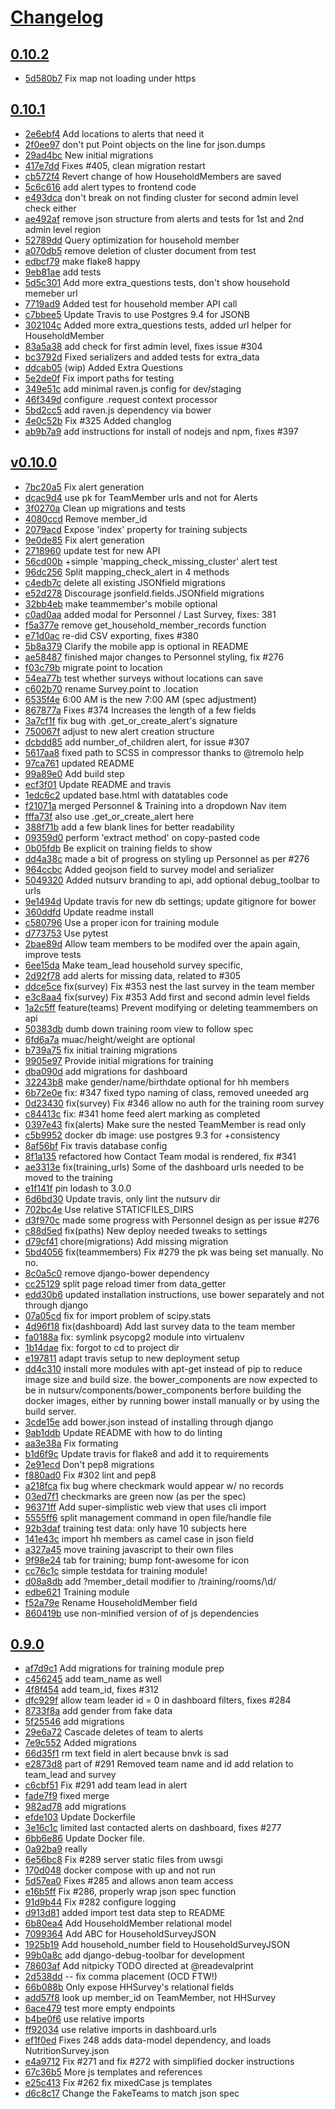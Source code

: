 # [Changelog](https://github.com/eHealthAfrica/eha-nutsurv-django/releases)

## [0.10.2](https://github.com/eHealthAfrica/eha-nutsurv-django/compare/0.10.2...0.10.2)

* [5d580b7](https://github.com/eHealthAfrica/eha-nutsurv-django/commit/5d580b7) Fix map not loading under https

## [0.10.1](https://github.com/eHealthAfrica/eha-nutsurv-django/compare/0.10.1...0.10.1)

* [2e6ebf4](https://github.com/eHealthAfrica/eha-nutsurv-django/commit/2e6ebf4) Add locations to alerts that need it
* [2f0ee97](https://github.com/eHealthAfrica/eha-nutsurv-django/commit/2f0ee97) don't put Point objects on the line for json.dumps
* [29ad4bc](https://github.com/eHealthAfrica/eha-nutsurv-django/commit/29ad4bc) New initial migrations
* [417e7dd](https://github.com/eHealthAfrica/eha-nutsurv-django/commit/417e7dd) Fixes #405, clean migration restart
* [cb572f4](https://github.com/eHealthAfrica/eha-nutsurv-django/commit/cb572f4) Revert change of how HouseholdMembers are saved
* [5c6c616](https://github.com/eHealthAfrica/eha-nutsurv-django/commit/5c6c616) add alert types to frontend code
* [e493dca](https://github.com/eHealthAfrica/eha-nutsurv-django/commit/e493dca) don't break on not finding cluster for second admin level check either
* [ae492af](https://github.com/eHealthAfrica/eha-nutsurv-django/commit/ae492af) remove json structure from alerts and tests for 1st and 2nd admin level region
* [52789dd](https://github.com/eHealthAfrica/eha-nutsurv-django/commit/52789dd) Query optimization for household member
* [a070db5](https://github.com/eHealthAfrica/eha-nutsurv-django/commit/a070db5) remove deletion of cluster document from test
* [edbcf79](https://github.com/eHealthAfrica/eha-nutsurv-django/commit/edbcf79) make flake8 happy
* [9eb81ae](https://github.com/eHealthAfrica/eha-nutsurv-django/commit/9eb81ae) add tests
* [5d5c301](https://github.com/eHealthAfrica/eha-nutsurv-django/commit/5d5c301) Add more extra_questions tests, don't show household memeber url
* [7719ad9](https://github.com/eHealthAfrica/eha-nutsurv-django/commit/7719ad9) Added test for household member API call
* [c7bbee5](https://github.com/eHealthAfrica/eha-nutsurv-django/commit/c7bbee5) Update Travis to use Postgres 9.4 for JSONB
* [302104c](https://github.com/eHealthAfrica/eha-nutsurv-django/commit/302104c) Added more extra_questions tests, added url helper for HouseholdMember
* [83a5a38](https://github.com/eHealthAfrica/eha-nutsurv-django/commit/83a5a38) add check for first admin level, fixes issue #304
* [bc3792d](https://github.com/eHealthAfrica/eha-nutsurv-django/commit/bc3792d) Fixed serializers and added tests for extra_data
* [ddcab05](https://github.com/eHealthAfrica/eha-nutsurv-django/commit/ddcab05) (wip) Added Extra Questions
* [5e2de0f](https://github.com/eHealthAfrica/eha-nutsurv-django/commit/5e2de0f) Fix import paths for testing
* [349e51c](https://github.com/eHealthAfrica/eha-nutsurv-django/commit/349e51c) add minimal raven.js config for dev/staging
* [46f349d](https://github.com/eHealthAfrica/eha-nutsurv-django/commit/46f349d) configure .request context processor
* [5bd2cc5](https://github.com/eHealthAfrica/eha-nutsurv-django/commit/5bd2cc5) add raven.js dependency via bower
* [4e0c52b](https://github.com/eHealthAfrica/eha-nutsurv-django/commit/4e0c52b) Fix #325 Added changlog
* [ab9b7a9](https://github.com/eHealthAfrica/eha-nutsurv-django/commit/ab9b7a9) add instructions for install of nodejs and npm, fixes #397

## [v0.10.0](https://github.com/eHealthAfrica/eha-nutsurv-django/compare/v0.10.0...v0.10.0)

* [7bc20a5](https://github.com/eHealthAfrica/eha-nutsurv-django/commit/7bc20a5) Fix alert generation
* [dcac9d4](https://github.com/eHealthAfrica/eha-nutsurv-django/commit/dcac9d4) use pk for TeamMember urls and not for Alerts
* [3f0270a](https://github.com/eHealthAfrica/eha-nutsurv-django/commit/3f0270a) Clean up migrations and tests
* [4080ccd](https://github.com/eHealthAfrica/eha-nutsurv-django/commit/4080ccd) Remove member_id
* [2079acd](https://github.com/eHealthAfrica/eha-nutsurv-django/commit/2079acd) Expose 'index' property for training subjects
* [9e0de85](https://github.com/eHealthAfrica/eha-nutsurv-django/commit/9e0de85) Fix alert generation
* [2718960](https://github.com/eHealthAfrica/eha-nutsurv-django/commit/2718960) update test for new API
* [56cd00b](https://github.com/eHealthAfrica/eha-nutsurv-django/commit/56cd00b) +simple 'mapping_check_missing_cluster' alert test
* [96dc256](https://github.com/eHealthAfrica/eha-nutsurv-django/commit/96dc256) Split mapping_check_alert in 4 methods
* [c4edb7c](https://github.com/eHealthAfrica/eha-nutsurv-django/commit/c4edb7c) delete all existing JSONfield migrations
* [e52d278](https://github.com/eHealthAfrica/eha-nutsurv-django/commit/e52d278) Discourage jsonfield.fields.JSONfield migrations
* [32bb4eb](https://github.com/eHealthAfrica/eha-nutsurv-django/commit/32bb4eb) make teammember's mobile optional
* [c0ad0aa](https://github.com/eHealthAfrica/eha-nutsurv-django/commit/c0ad0aa) added modal for Personnel / Last Survey, fixes: 381
* [f5a377e](https://github.com/eHealthAfrica/eha-nutsurv-django/commit/f5a377e) remove get_household_member_records function
* [e71d0ac](https://github.com/eHealthAfrica/eha-nutsurv-django/commit/e71d0ac) re-did CSV exporting, fixes #380
* [5b8a379](https://github.com/eHealthAfrica/eha-nutsurv-django/commit/5b8a379) Clarify the mobile app is optional in README
* [ae58487](https://github.com/eHealthAfrica/eha-nutsurv-django/commit/ae58487) finished major changes to Personnel styling, fix #276
* [f03c79b](https://github.com/eHealthAfrica/eha-nutsurv-django/commit/f03c79b) migrate point to location
* [54ea77b](https://github.com/eHealthAfrica/eha-nutsurv-django/commit/54ea77b) test whether surveys without locations can save
* [c602b70](https://github.com/eHealthAfrica/eha-nutsurv-django/commit/c602b70) rename Survey.point to .location
* [6535f4e](https://github.com/eHealthAfrica/eha-nutsurv-django/commit/6535f4e) 6:00 AM is the new 7:00 AM (spec adjustment)
* [867877a](https://github.com/eHealthAfrica/eha-nutsurv-django/commit/867877a) Fixes #374 Increases the length of a few fields
* [3a7cf1f](https://github.com/eHealthAfrica/eha-nutsurv-django/commit/3a7cf1f) fix bug with .get_or_create_alert's signature
* [750067f](https://github.com/eHealthAfrica/eha-nutsurv-django/commit/750067f) adjust to new alert creation structure
* [dcbdd85](https://github.com/eHealthAfrica/eha-nutsurv-django/commit/dcbdd85) add number_of_children alert, for issue #307
* [5617aa8](https://github.com/eHealthAfrica/eha-nutsurv-django/commit/5617aa8) fixed path to SCSS in compressor thanks to @tremolo help
* [97ca761](https://github.com/eHealthAfrica/eha-nutsurv-django/commit/97ca761) updated README
* [99a89e0](https://github.com/eHealthAfrica/eha-nutsurv-django/commit/99a89e0) Add build step
* [ecf3f01](https://github.com/eHealthAfrica/eha-nutsurv-django/commit/ecf3f01) Update README and travis
* [1edc6c2](https://github.com/eHealthAfrica/eha-nutsurv-django/commit/1edc6c2) updated base.html with datatables code
* [f21071a](https://github.com/eHealthAfrica/eha-nutsurv-django/commit/f21071a) merged Personnel & Training into a dropdown Nav item
* [fffa73f](https://github.com/eHealthAfrica/eha-nutsurv-django/commit/fffa73f) also use .get_or_create_alert here
* [388f71b](https://github.com/eHealthAfrica/eha-nutsurv-django/commit/388f71b) add a few blank lines for better readability
* [09359d0](https://github.com/eHealthAfrica/eha-nutsurv-django/commit/09359d0) perform 'extract method' on copy-pasted code
* [0b05fdb](https://github.com/eHealthAfrica/eha-nutsurv-django/commit/0b05fdb) Be explicit on training fields to show
* [dd4a38c](https://github.com/eHealthAfrica/eha-nutsurv-django/commit/dd4a38c) made a bit of progress on styling up Personnel as per #276
* [964ccbc](https://github.com/eHealthAfrica/eha-nutsurv-django/commit/964ccbc) Added geojson field to survey model and serializer
* [5049320](https://github.com/eHealthAfrica/eha-nutsurv-django/commit/5049320) Added nutsurv branding to api, add optional debug_toolbar to urls
* [9e1494d](https://github.com/eHealthAfrica/eha-nutsurv-django/commit/9e1494d) Update travis for new db settings; update gitignore for bower
* [360ddfd](https://github.com/eHealthAfrica/eha-nutsurv-django/commit/360ddfd) Update readme install
* [c580796](https://github.com/eHealthAfrica/eha-nutsurv-django/commit/c580796) Use a proper icon for training module
* [d773753](https://github.com/eHealthAfrica/eha-nutsurv-django/commit/d773753) Use pytest
* [2bae89d](https://github.com/eHealthAfrica/eha-nutsurv-django/commit/2bae89d) Allow team members to be modifed over the apain again, improve tests
* [6ee15da](https://github.com/eHealthAfrica/eha-nutsurv-django/commit/6ee15da) Make team_lead household survey specific,
* [2d92f78](https://github.com/eHealthAfrica/eha-nutsurv-django/commit/2d92f78) add alerts for missing data, related to #305
* [ddce5ce](https://github.com/eHealthAfrica/eha-nutsurv-django/commit/ddce5ce) fix(survey) Fix #353 nest the last survey in the team member
* [e3c8aa4](https://github.com/eHealthAfrica/eha-nutsurv-django/commit/e3c8aa4) fix(survey) Fix #353 Add first and second admin level fields
* [1a2c5ff](https://github.com/eHealthAfrica/eha-nutsurv-django/commit/1a2c5ff) feature(teams) Prevent modifying or deleting teammembers on api
* [50383db](https://github.com/eHealthAfrica/eha-nutsurv-django/commit/50383db) dumb down training room view to follow spec
* [6fd6a7a](https://github.com/eHealthAfrica/eha-nutsurv-django/commit/6fd6a7a) muac/height/weight are optional
* [b739a75](https://github.com/eHealthAfrica/eha-nutsurv-django/commit/b739a75) fix initial training migrations
* [9905e97](https://github.com/eHealthAfrica/eha-nutsurv-django/commit/9905e97) Provide initial migrations for training
* [dba090d](https://github.com/eHealthAfrica/eha-nutsurv-django/commit/dba090d) add migrations for dashboard
* [32243b8](https://github.com/eHealthAfrica/eha-nutsurv-django/commit/32243b8) make gender/name/birthdate optional for hh members
* [6b72e0e](https://github.com/eHealthAfrica/eha-nutsurv-django/commit/6b72e0e) fix: #347 fixed typo naming of class, removed uneeded arg
* [0d23430](https://github.com/eHealthAfrica/eha-nutsurv-django/commit/0d23430) fix(survey) Fix #346 allow no auth for the training room survey
* [c84413c](https://github.com/eHealthAfrica/eha-nutsurv-django/commit/c84413c) fix: #341 home feed alert marking as completed
* [0397e43](https://github.com/eHealthAfrica/eha-nutsurv-django/commit/0397e43) fix(alerts) Make sure the nested TeamMember is read only
* [c5b9952](https://github.com/eHealthAfrica/eha-nutsurv-django/commit/c5b9952) docker db image: use postgres 9.3 for +consistency
* [8af56bf](https://github.com/eHealthAfrica/eha-nutsurv-django/commit/8af56bf) Fix travis database config
* [8f1a135](https://github.com/eHealthAfrica/eha-nutsurv-django/commit/8f1a135) refactored how Contact Team modal is rendered, fix #341
* [ae3313e](https://github.com/eHealthAfrica/eha-nutsurv-django/commit/ae3313e) fix(training_urls) Some of the dashboard urls needed to be moved to the training
* [e1f141f](https://github.com/eHealthAfrica/eha-nutsurv-django/commit/e1f141f) pin lodash to 3.0.0
* [6d6bd30](https://github.com/eHealthAfrica/eha-nutsurv-django/commit/6d6bd30) Update travis, only lint the nutsurv dir
* [702bc4e](https://github.com/eHealthAfrica/eha-nutsurv-django/commit/702bc4e) Use relative STATICFILES_DIRS
* [d3f970c](https://github.com/eHealthAfrica/eha-nutsurv-django/commit/d3f970c) made some progress with Personnel design as per issue #276
* [c88d5ed](https://github.com/eHealthAfrica/eha-nutsurv-django/commit/c88d5ed) fix(paths) New deploy needed tweaks to settings
* [d79cf41](https://github.com/eHealthAfrica/eha-nutsurv-django/commit/d79cf41) chore(migrations) Add missing migration
* [5bd4056](https://github.com/eHealthAfrica/eha-nutsurv-django/commit/5bd4056) fix(teammembers) Fix #279 the pk was being set manually. No no.
* [8c0a5c0](https://github.com/eHealthAfrica/eha-nutsurv-django/commit/8c0a5c0) remove django-bower dependency
* [cc25129](https://github.com/eHealthAfrica/eha-nutsurv-django/commit/cc25129) split page reload timer from data_getter
* [edd30b6](https://github.com/eHealthAfrica/eha-nutsurv-django/commit/edd30b6) updated installation instructions, use bower separately and not through django
* [07a05cd](https://github.com/eHealthAfrica/eha-nutsurv-django/commit/07a05cd) fix for import problem of scipy.stats
* [4d96f18](https://github.com/eHealthAfrica/eha-nutsurv-django/commit/4d96f18) fix(dashboard) Add last survey data to the team member
* [fa0188a](https://github.com/eHealthAfrica/eha-nutsurv-django/commit/fa0188a) fix: symlink psycopg2 module into virtualenv
* [1b14dae](https://github.com/eHealthAfrica/eha-nutsurv-django/commit/1b14dae) fix: forgot to cd to project dir
* [e197811](https://github.com/eHealthAfrica/eha-nutsurv-django/commit/e197811) adapt travis setup to new deployment setup
* [dd4c310](https://github.com/eHealthAfrica/eha-nutsurv-django/commit/dd4c310) install more modules with apt-get instead of pip to reduce image size and build size. the bower_components are now expected to be in nutsurv/components/bower_components berfore building the docker images, either by running bower install manually or by using the build server.
* [3cde15e](https://github.com/eHealthAfrica/eha-nutsurv-django/commit/3cde15e) add bower.json instead of installing through django
* [9ab1ddb](https://github.com/eHealthAfrica/eha-nutsurv-django/commit/9ab1ddb) Update README with how to do linting
* [aa3e38a](https://github.com/eHealthAfrica/eha-nutsurv-django/commit/aa3e38a) Fix formating
* [b1d6f9c](https://github.com/eHealthAfrica/eha-nutsurv-django/commit/b1d6f9c) Update travis for flake8 and add it to requirements
* [2e91ecd](https://github.com/eHealthAfrica/eha-nutsurv-django/commit/2e91ecd) Don't pep8 migrations
* [f880ad0](https://github.com/eHealthAfrica/eha-nutsurv-django/commit/f880ad0) Fix #302 lint and pep8
* [a218fca](https://github.com/eHealthAfrica/eha-nutsurv-django/commit/a218fca) fix bug where checkmark would appear w/ no records
* [03ed7f1](https://github.com/eHealthAfrica/eha-nutsurv-django/commit/03ed7f1) checkmarks are green now (as per the spec)
* [96371ff](https://github.com/eHealthAfrica/eha-nutsurv-django/commit/96371ff) Add super-simplistic web view that uses cli import
* [5555ff6](https://github.com/eHealthAfrica/eha-nutsurv-django/commit/5555ff6) split management command in open file/handle file
* [92b3daf](https://github.com/eHealthAfrica/eha-nutsurv-django/commit/92b3daf) training test data: only have 10 subjects here
* [141e43c](https://github.com/eHealthAfrica/eha-nutsurv-django/commit/141e43c) import hh members as camel case in json field
* [a327a45](https://github.com/eHealthAfrica/eha-nutsurv-django/commit/a327a45) move training javascript to their own files
* [9f98e24](https://github.com/eHealthAfrica/eha-nutsurv-django/commit/9f98e24) tab for training; bump font-awesome for icon
* [cc76c1c](https://github.com/eHealthAfrica/eha-nutsurv-django/commit/cc76c1c) simple testdata for training module!
* [d08a8db](https://github.com/eHealthAfrica/eha-nutsurv-django/commit/d08a8db) add ?member_detail modifier to /training/rooms/\d/
* [edbe621](https://github.com/eHealthAfrica/eha-nutsurv-django/commit/edbe621) Training module
* [f52a79e](https://github.com/eHealthAfrica/eha-nutsurv-django/commit/f52a79e) Rename HouseholdMember field
* [860419b](https://github.com/eHealthAfrica/eha-nutsurv-django/commit/860419b) use non-minified version of of js dependencies



## [0.9.0](https://github.com/eHealthAfrica/eha-nutsurv-django/compare/0.9.0...0.9.0)


* [af7d9c1](https://github.com/eHealthAfrica/eha-nutsurv-django/commit/af7d9c1) Add migrations for training module prep
* [c456245](https://github.com/eHealthAfrica/eha-nutsurv-django/commit/c456245) add team_name as well
* [4f8f454](https://github.com/eHealthAfrica/eha-nutsurv-django/commit/4f8f454) add team_id, fixes #312
* [dfc929f](https://github.com/eHealthAfrica/eha-nutsurv-django/commit/dfc929f) allow team leader id = 0 in dashboard filters, fixes #284
* [8733f8a](https://github.com/eHealthAfrica/eha-nutsurv-django/commit/8733f8a) add gender from fake data
* [5f25546](https://github.com/eHealthAfrica/eha-nutsurv-django/commit/5f25546) add migrations
* [29e6a72](https://github.com/eHealthAfrica/eha-nutsurv-django/commit/29e6a72) Cascade deletes of team to alerts
* [7e9c552](https://github.com/eHealthAfrica/eha-nutsurv-django/commit/7e9c552) Added migrations
* [66d35f1](https://github.com/eHealthAfrica/eha-nutsurv-django/commit/66d35f1) rm text field in alert because bnvk is sad
* [e2873d8](https://github.com/eHealthAfrica/eha-nutsurv-django/commit/e2873d8) part of #291 Removed team name and id add relation to team_lead and survey
* [c6cbf51](https://github.com/eHealthAfrica/eha-nutsurv-django/commit/c6cbf51) Fix #291 add team lead in alert
* [fade7f9](https://github.com/eHealthAfrica/eha-nutsurv-django/commit/fade7f9) fixed merge
* [982ad78](https://github.com/eHealthAfrica/eha-nutsurv-django/commit/982ad78) add migrations
* [efde103](https://github.com/eHealthAfrica/eha-nutsurv-django/commit/efde103) Update Dockerfile
* [3e16c1c](https://github.com/eHealthAfrica/eha-nutsurv-django/commit/3e16c1c) limited last contacted alerts on dashboard, fixes #277
* [6bb6e86](https://github.com/eHealthAfrica/eha-nutsurv-django/commit/6bb6e86) Update Docker file.
* [0a92ba9](https://github.com/eHealthAfrica/eha-nutsurv-django/commit/0a92ba9) really
* [6e56bc8](https://github.com/eHealthAfrica/eha-nutsurv-django/commit/6e56bc8) Fix #289 server static files from uwsgi
* [170d048](https://github.com/eHealthAfrica/eha-nutsurv-django/commit/170d048) docker compose with up and not run
* [5d57ea0](https://github.com/eHealthAfrica/eha-nutsurv-django/commit/5d57ea0) Fixes #285 and allows anon team access
* [e16b5ff](https://github.com/eHealthAfrica/eha-nutsurv-django/commit/e16b5ff) Fix #286, properly wrap json spec function
* [91d9b44](https://github.com/eHealthAfrica/eha-nutsurv-django/commit/91d9b44) Fix #282 configure logging
* [d913d81](https://github.com/eHealthAfrica/eha-nutsurv-django/commit/d913d81) added import test data step to README
* [6b80ea4](https://github.com/eHealthAfrica/eha-nutsurv-django/commit/6b80ea4) Add HouseholdMember relational model
* [7099364](https://github.com/eHealthAfrica/eha-nutsurv-django/commit/7099364) Add ABC for HouseholdSurveyJSON
* [1925b19](https://github.com/eHealthAfrica/eha-nutsurv-django/commit/1925b19) Add household_number field to HouseholdSurveyJSON
* [99b0a8c](https://github.com/eHealthAfrica/eha-nutsurv-django/commit/99b0a8c) add django-debug-toolbar for development
* [78603af](https://github.com/eHealthAfrica/eha-nutsurv-django/commit/78603af) Add nitpicky TODO directed at @readevalprint
* [2d538dd](https://github.com/eHealthAfrica/eha-nutsurv-django/commit/2d538dd) -- fix comma placement (OCD FTW!)
* [66b088b](https://github.com/eHealthAfrica/eha-nutsurv-django/commit/66b088b) Only expose HHSurvey's relational fields
* [add57f8](https://github.com/eHealthAfrica/eha-nutsurv-django/commit/add57f8) look up member_id on TeamMember, not HHSurvey
* [6ace479](https://github.com/eHealthAfrica/eha-nutsurv-django/commit/6ace479) test more empty endpoints
* [b4be0f6](https://github.com/eHealthAfrica/eha-nutsurv-django/commit/b4be0f6) use relative imports
* [ff92034](https://github.com/eHealthAfrica/eha-nutsurv-django/commit/ff92034) use relative imports in dashboard.urls
* [ef1f0ed](https://github.com/eHealthAfrica/eha-nutsurv-django/commit/ef1f0ed) Fixes 248 adds data-model dependency, and loads NutritionSurvey.json
* [e4a9712](https://github.com/eHealthAfrica/eha-nutsurv-django/commit/e4a9712) Fix #271 and fix #272 with simplified docker instructions
* [67c36b5](https://github.com/eHealthAfrica/eha-nutsurv-django/commit/67c36b5) More js templates and references
* [e25c413](https://github.com/eHealthAfrica/eha-nutsurv-django/commit/e25c413) Fix #262 fix mixedCase js templates
* [d6c8c17](https://github.com/eHealthAfrica/eha-nutsurv-django/commit/d6c8c17) Change the FakeTeams to match json spec
